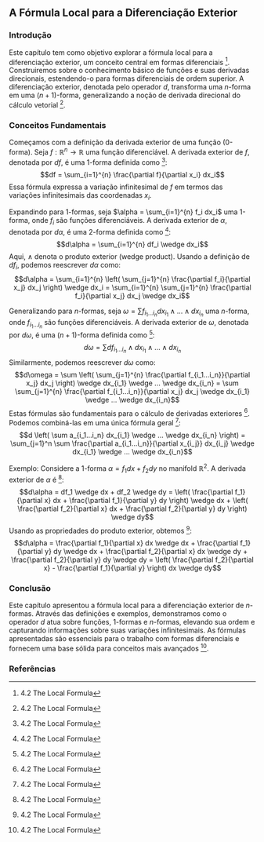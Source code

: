 ## A Fórmula Local para a Diferenciação Exterior

### Introdução
Este capítulo tem como objetivo explorar a fórmula local para a diferenciação exterior, um conceito central em formas diferenciais [^1]. Construiremos sobre o conhecimento básico de funções e suas derivadas direcionais, estendendo-o para formas diferenciais de ordem superior. A diferenciação exterior, denotada pelo operador $d$, transforma uma $n$-forma em uma $(n+1)$-forma, generalizando a noção de derivada direcional do cálculo vetorial [^2].

### Conceitos Fundamentais
Começamos com a definição da derivada exterior de uma função (0-forma). Seja $f: \mathbb{R}^n \rightarrow \mathbb{R}$ uma função diferenciável. A derivada exterior de $f$, denotada por $df$, é uma 1-forma definida como [^1]:
$$df = \sum_{i=1}^{n} \frac{\partial f}{\partial x_i} dx_i$$
Essa fórmula expressa a variação infinitesimal de $f$ em termos das variações infinitesimais das coordenadas $x_i$.

Expandindo para 1-formas, seja $\alpha = \sum_{i=1}^{n} f_i dx_i$ uma 1-forma, onde $f_i$ são funções diferenciáveis. A derivada exterior de $\alpha$, denotada por $d\alpha$, é uma 2-forma definida como [^1]:
$$d\alpha = \sum_{i=1}^{n} df_i \wedge dx_i$$
Aqui, $\wedge$ denota o produto exterior (wedge product). Usando a definição de $df_i$, podemos reescrever $d\alpha$ como:
$$d\alpha = \sum_{i=1}^{n} \left( \sum_{j=1}^{n} \frac{\partial f_i}{\partial x_j} dx_j \right) \wedge dx_i = \sum_{i=1}^{n} \sum_{j=1}^{n} \frac{\partial f_i}{\partial x_j} dx_j \wedge dx_i$$

Generalizando para $n$-formas, seja $\omega = \sum f_{i_1...i_n} dx_{i_1} \wedge ... \wedge dx_{i_n}$ uma $n$-forma, onde $f_{i_1...i_n}$ são funções diferenciáveis. A derivada exterior de $\omega$, denotada por $d\omega$, é uma $(n+1)$-forma definida como [^1]:
$$d\omega = \sum df_{i_1...i_n} \wedge dx_{i_1} \wedge ... \wedge dx_{i_n}$$
Similarmente, podemos reescrever $d\omega$ como:
$$d\omega = \sum \left( \sum_{j=1}^{n} \frac{\partial f_{i_1...i_n}}{\partial x_j} dx_j \right) \wedge dx_{i_1} \wedge ... \wedge dx_{i_n} = \sum \sum_{j=1}^{n} \frac{\partial f_{i_1...i_n}}{\partial x_j} dx_j \wedge dx_{i_1} \wedge ... \wedge dx_{i_n}$$
Estas fórmulas são fundamentais para o cálculo de derivadas exteriores [^1]. Podemos combiná-las em uma única fórmula geral [^1]:
$$d \left( \sum a_{i_1...i_n} dx_{i_1} \wedge ... \wedge dx_{i_n} \right) = \sum_{j=1}^n \sum \frac{\partial a_{i_1...i_n}}{\partial x_{i_j}} dx_{i_j} \wedge dx_{i_1} \wedge ... \wedge dx_{i_n}$$

Exemplo: Considere a 1-forma $\alpha = f_1 dx + f_2 dy$ no manifold $\mathbb{R}^2$. A derivada exterior de $\alpha$ é [^3]:
$$d\alpha = df_1 \wedge dx + df_2 \wedge dy = \left( \frac{\partial f_1}{\partial x} dx + \frac{\partial f_1}{\partial y} dy \right) \wedge dx + \left( \frac{\partial f_2}{\partial x} dx + \frac{\partial f_2}{\partial y} dy \right) \wedge dy$$
Usando as propriedades do produto exterior, obtemos [^3]:
$$d\alpha = \frac{\partial f_1}{\partial x} dx \wedge dx + \frac{\partial f_1}{\partial y} dy \wedge dx + \frac{\partial f_2}{\partial x} dx \wedge dy + \frac{\partial f_2}{\partial y} dy \wedge dy = \left( \frac{\partial f_2}{\partial x} - \frac{\partial f_1}{\partial y} \right) dx \wedge dy$$

### Conclusão
Este capítulo apresentou a fórmula local para a diferenciação exterior de $n$-formas. Através das definições e exemplos, demonstramos como o operador $d$ atua sobre funções, 1-formas e $n$-formas, elevando sua ordem e capturando informações sobre suas variações infinitesimais. As fórmulas apresentadas são essenciais para o trabalho com formas diferenciais e fornecem uma base sólida para conceitos mais avançados [^1].

### Referências
[^1]: 4.2 The Local Formula
[^2]: 4.2 The Local Formula
[^3]: 4.2 The Local Formula
<!-- END -->
